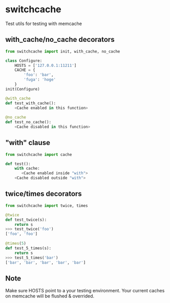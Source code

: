 switchcache
====

Test utils for testing with memcache

## with_cache/no_cache decorators

```python
from switchcache import init, with_cache, no_cache

class Configure:
    HOSTS = ['127.0.0.1:11211']
    CACHE = {
        'foo': 'bar',
        'fuga': 'hoge'
    }
init(Configure)

@with_cache
def test_with_cache():
    <Cache enabled in this function>
    
@no_cache
def test_no_cache():
    <Cache disabled in this function>
```

## "with" clause

```python
from switchcache import cache

def test():
    with cache:
       <Cache enabled inside "with">
    <Cache disabled outside "with">
```

## twice/times decorators

```python
from switchcache import twice, times

@twice
def test_twice(s):
    return s
>>> test_twice('foo')
['foo', 'foo']
    
@times(5)
def test_5_times(s):
    return s
>>> test_5_times('bar')
['bar', 'bar', 'bar', 'bar', 'bar']
```

## Note

Make sure HOSTS point to a your testing environment.
Your current caches on memcache will be flushed & overrided.

